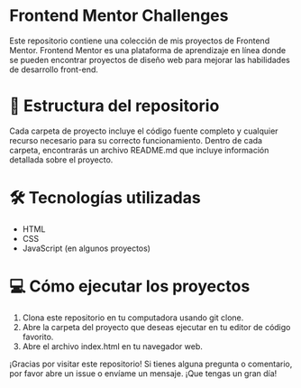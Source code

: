 # Frontend Mentor Challenges
Este repositorio contiene una colección de mis proyectos de Frontend Mentor. Frontend Mentor es una plataforma de aprendizaje en línea donde se pueden encontrar proyectos de diseño web para mejorar las habilidades de desarrollo front-end.

# 📂 Estructura del repositorio
Cada carpeta de proyecto incluye el código fuente completo y cualquier recurso necesario para su correcto funcionamiento. Dentro de cada carpeta, encontrarás un archivo README.md que incluye información detallada sobre el proyecto.

# 🛠️ Tecnologías utilizadas
* HTML
* CSS
* JavaScript (en algunos proyectos)

# 💻 Cómo ejecutar los proyectos
1. Clona este repositorio en tu computadora usando git clone.
2. Abre la carpeta del proyecto que deseas ejecutar en tu editor de código favorito.
3. Abre el archivo index.html en tu navegador web.


¡Gracias por visitar este repositorio! Si tienes alguna pregunta o comentario, por favor abre un issue o envíame un mensaje. ¡Que tengas un gran día!
